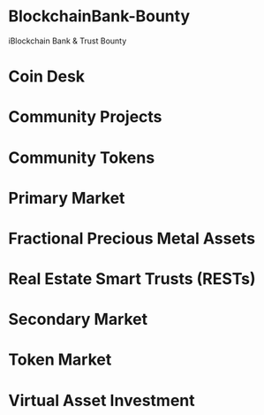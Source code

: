 # BlockchainBank-Bounty
iBlockchain Bank &amp; Trust Bounty 


# Coin Desk

# Community Projects

# Community Tokens

# Primary Market

# Fractional Precious Metal Assets

# Real Estate Smart Trusts (RESTs)

# Secondary Market

# Token Market

# Virtual Asset Investment
